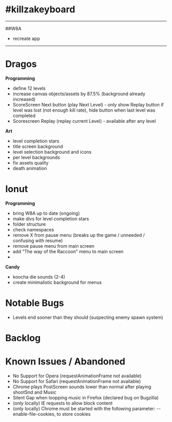 #killzakeyboard
==============
___

##W8A
- recreate app

___

Dragos
======

**Programming**
- define 12 levels
- increase canvas objects/assets by 87.5% (background already increased)
- ScoreScreen Next button (play Next Level) - only show Replay button if level was lost (not enough kill rate), hide button when last level was completed
- Scorescreen Replay (replay current Level) - available after any level

**Art**
- level completion stars
- title screen background
- level selection background and icons
- per level backgrounds
- fix assets quality
- death animation

Ionut
=====

**Programming**
- bring W8A up to date (ongoing)
- make divs for level completion stars
- folder structure
- check namespaces
- remove X from pause menu (breaks up the game / unneeded / confusing with resume)
- remove pause menu from main screen
- add "The way of the Raccoon" menu to main screen
- 

**Candy**
- koocha die sounds (2-4)
- create minimalistic background for menus

Notable Bugs
====
- Levels end sooner than they should (suspecting enemy spawn system)

Backlog
=====

Known Issues / Abandoned
=====
- No Support for Opera (requestAnimationFrame not available)
- No Support for Safari (requestAnimationFrame not available)
- Chrome plays PostScreen sounds lower than normal after playing shootSnd and Music
- Silent Gap when loopping music in Firefox (declared bug on Bugzilla)
- (only locally) IE requests to allow block content
- (only locally) Chrome must be started with the following parameter: --enable-file-cookies, to store cookies
